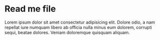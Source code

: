 # Read me file

Lorem ipsum dolor sit amet consectetur adipisicing elit. Dolore odio, a nam repellat iure numquam libero ab officia nulla minus eum dolorem, corrupti sequi, beatae dolores. Veniam doloremque quisquam aliquam.
